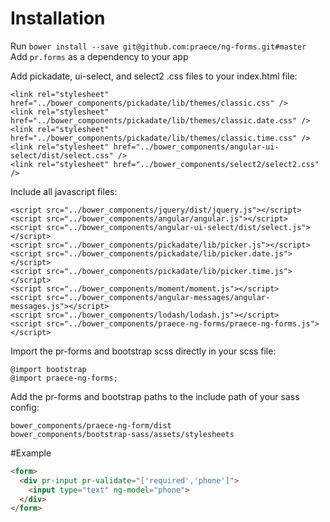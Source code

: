 # Installation
Run `bower install --save git@github.com:praece/ng-forms.git#master`<br>
Add `pr.forms` as a dependency to your app

Add pickadate, ui-select, and select2 .css files to your index.html file:
```
<link rel="stylesheet" href="../bower_components/pickadate/lib/themes/classic.css" />
<link rel="stylesheet" href="../bower_components/pickadate/lib/themes/classic.date.css" />
<link rel="stylesheet" href="../bower_components/pickadate/lib/themes/classic.time.css" />
<link rel="stylesheet" href="../bower_components/angular-ui-select/dist/select.css" />
<link rel="stylesheet" href="../bower_components/select2/select2.css" />
```

Include all javascript files:
```
<script src="../bower_components/jquery/dist/jquery.js"></script>
<script src="../bower_components/angular/angular.js"></script>
<script src="../bower_components/angular-ui-select/dist/select.js"></script>
<script src="../bower_components/pickadate/lib/picker.js"></script>
<script src="../bower_components/pickadate/lib/picker.date.js"></script>
<script src="../bower_components/pickadate/lib/picker.time.js"></script>
<script src="../bower_components/moment/moment.js"></script>
<script src="../bower_components/angular-messages/angular-messages.js"></script>
<script src="../bower_components/lodash/lodash.js"></script>
<script src="../bower_components/praece-ng-forms/praece-ng-forms.js"></script>
```

Import the pr-forms and bootstrap scss directly in your scss file:
```
@import bootstrap
@import praece-ng-forms;
```

Add the pr-forms and bootstrap paths to the include path of your sass config:
```
bower_components/praece-ng-form/dist
bower_components/bootstrap-sass/assets/stylesheets
```

#Example
```html
<form>
  <div pr-input pr-validate="['required','phone']">
    <input type="text" ng-model="phone">
  </div>
</form>
```
